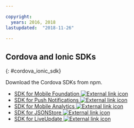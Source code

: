 ```yaml
---

copyright:
  years: 2016, 2018
lastupdated:  "2018-11-26"

---
```


##	Cordova and Ionic SDKs
{: #cordova_ionic_sdk}

Download the Cordova SDKs from npm.

* [SDK for Mobile Foundation ![External link icon](../../icons/launch-glyph.svg "External link icon")](https://www.npmjs.com/package/cordova-plugin-mfp)
* [SDK for Push Notifications ![External link icon](../../icons/launch-glyph.svg "External link icon")](https://www.npmjs.com/package/cordova-plugin-mfp-push)
* [SDK for Mobile Analytics ![External link icon](../../icons/launch-glyph.svg "External link icon")](https://www.npmjs.com/package/cordova-plugin-mfp-analytics)
* [SDK for JSONStore ![External link icon](../../icons/launch-glyph.svg "External link icon")](https://www.npmjs.com/package/cordova-plugin-mfp-jsonstore)
* [SDK for LiveUpdate ![External link icon](../../icons/launch-glyph.svg "External link icon")](https://www.npmjs.com/package/cordova-plugin-mfp-liveupdate)

